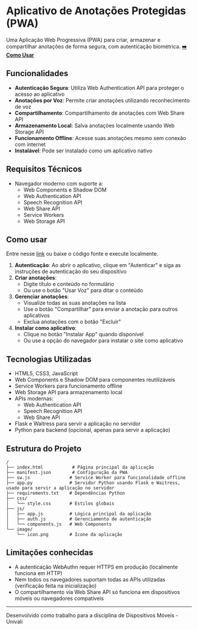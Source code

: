 # Aplicativo de Anotações Protegidas (PWA)

Uma Aplicação Web Progressiva (PWA) para criar, armazenar e compartilhar anotações de forma segura, com autenticação biométrica.
**[➡️ Como Usar](#como-usar)**

## Funcionalidades

- **Autenticação Segura**: Utiliza Web Authentication API para proteger o acesso ao aplicativo
- **Anotações por Voz**: Permite criar anotações utilizando reconhecimento de voz
- **Compartilhamento**: Compartilhamento de anotações com Web Share API
- **Armazenamento Local**: Salva anotações localmente usando Web Storage API
- **Funcionamento Offline**: Acesse suas anotações mesmo sem conexão com internet
- **Instalável**: Pode ser instalado como um aplicativo nativo

## Requisitos Técnicos

- Navegador moderno com suporte a:
  - Web Components e Shadow DOM
  - Web Authentication API
  - Speech Recognition API
  - Web Share API
  - Service Workers
  - Web Storage API

## Como usar

Entre nesse [link](https://anotacoes.squareweb.app/) ou baixe o código fonte e execute localmente.

1. **Autenticação**: Ao abrir o aplicativo, clique em "Autenticar" e siga as instruções de autenticação do seu dispositivo
2. **Criar anotações**:
   - Digite título e conteúdo no formulário
   - Ou use o botão "Usar Voz" para ditar o conteúdo
3. **Gerenciar anotações**:
   - Visualize todas as suas anotações na lista
   - Use o botão "Compartilhar" para enviar a anotação para outros aplicativos
   - Exclua anotações com o botão "Excluir"
4. **Instalar como aplicativo**:
   - Clique no botão "Instalar App" quando disponível
   - Ou use a opção do navegador para instalar o site como aplicativo

## Tecnologias Utilizadas

- HTML5, CSS3, JavaScript
- Web Components e Shadow DOM para componentes reutilizáveis
- Service Workers para funcionamento offline
- Web Storage API para armazenamento local
- APIs modernas:
  - Web Authentication API
  - Speech Recognition API
  - Web Share API
- Flask e Waitress para servir a aplicação no servidor
- Python para backend (opcional, apenas para servir a aplicação)

## Estrutura do Projeto

```text
/
├── index.html           # Página principal da aplicação
├── manifest.json        # Configuração da PWA
├── sw.js               # Service Worker para funcionalidade offline
├── app.py              # Servidor Python usando Flask e Waitress, usado para servir a aplicação no servidor
├── requirements.txt    # Dependências Python
├── css/
│   └── style.css       # Estilos globais
├── js/
│   ├── app.js          # Lógica principal da aplicação
│   ├── auth.js         # Gerenciamento de autenticação
│   └── components.js   # Web Components
└── image/
    └── icon.png        # Ícone da aplicação
```

## Limitações conhecidas

- A autenticação WebAuthn requer HTTPS em produção (localmente funciona em HTTP)
- Nem todos os navegadores suportam todas as APIs utilizadas (verificação feita na inicialização)
- O compartilhamento via Web Share API só funciona em dispositivos móveis ou navegadores compatíveis

---

Desenvolvido como trabalho para a disciplina de Dispositivos Móveis - Univali

